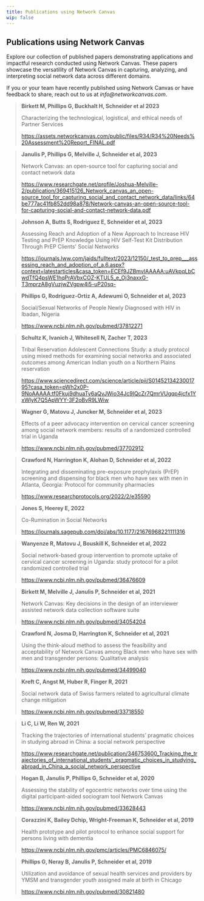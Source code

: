 ```yaml
---
title: Publications using Network Canvas
wip: false
---
```

## Publications using Network Canvas

Explore our collection of published papers demonstrating applications and impactful research conducted using Network Canvas. These papers showcase the versatility of Network Canvas in capturing, analyzing, and interpreting social network data across different domains. 

If you or your team have recently published using Network Canvas or have feedback to share, reach out to us at _info@networkcanvas.com_. 

> **Birkett M, Phillips G, Buckhalt H, Schneider et al	2023**	
> 
> Characterizing the technological, logistical, and ethical needs of Partner Services	
> 
> https://assets.networkcanvas.com/public/files/R34/R34%20Needs%20Assessment%20Report_FINAL.pdf

> **Janulis P, Phillips G, Melville J, Schneider et al,	2023**
>
> Network Canvas: an open-source tool for capturing social and contact network data	
> 
> https://www.researchgate.net/profile/Joshua-Melville-2/publication/369415126_Network_canvas_an_open-source_tool_for_capturing_social_and_contact_network_data/links/64be777ac41fb852dd98a878/Network-canvas-an-open-source-tool-for-capturing-social-and-contact-network-data.pdf

> **Johnson A, Butts S, Rodriguez E, Schneider et al,	2023**	
>
> Assessing Reach and Adoption of a New Approach to Increase HIV Testing and PrEP Knowledge Using HIV Self-Test Kit Distribution Through PrEP Clients' Social Networks	
>
> https://journals.lww.com/jaids/fulltext/2023/12150/_test_to_prep___assessing_reach_and_adoption_of_a.6.aspx?context=latestarticles&casa_token=ECEf9JZBmvIAAAAA:uAVkpqLbCwdTfQ4psWE1hqPrAVbxCOZ-KTUL5_e_Oj3naxxG-T3mprzA8gVuzjwZVgpw4i5-uP20sq-

> **Phillips G, Rodriguez-Ortiz A, Adewumi O, Schneider et al,	2023**
>
> Social/Sexual Networks of People Newly Diagnosed with HIV in Ibadan, Nigeria
> 
> https://www.ncbi.nlm.nih.gov/pubmed/37812271

> **Schultz K, Ivanich J, Whitesell N, Zacher T, 2023**
>
>Tribal Reservation Adolescent Connections Study: a study protocol using mixed methods for examining social networks and associated outcomes among American Indian youth on a Northern Plains reservation
>
>https://www.sciencedirect.com/science/article/pii/S0145213423001795?casa_token=pWh2x0P-9NoAAAAA:tf0Fkuj9dhuaTy6aQvJWio34Jc9IQcZr7QmrVUgqp4jcfx1YxWlyK7Q5ApWYY-3F2oBvR9LWiw

> **Wagner G, Matovu J, Juncker M, Schneider et al, 2023**
>
>Effects of a peer advocacy intervention on cervical cancer screening among social network members: results of a randomized controlled trial in Uganda
>
>https://www.ncbi.nlm.nih.gov/pubmed/37702912

> **Crawford N, Harrington K, Alohan D, Schneider et al,	2022**
> 
> Integrating and disseminating pre-exposure prophylaxis (PrEP) screening and dispensing for black men who have sex with men in Atlanta, Georgia: Protocol for community pharmacies	
>
>https://www.researchprotocols.org/2022/2/e35590

> **Jones S, Heerey E, 2022**
>
> Co-Rumination in Social Networks
>
> https://journals.sagepub.com/doi/abs/10.1177/21676968221111316

> **Wanyenze R, Matovu J, Bouskill K, Schneider et al, 2022**
> 
> Social network-based group intervention to promote uptake of cervical cancer screening in Uganda: study protocol for a pilot randomized controlled trial
>
> https://www.ncbi.nlm.nih.gov/pubmed/36476609

> **Birkett M, Melville J, Janulis P, Schneider et al,	2021**
> 
> Network Canvas: Key decisions in the design of an interviewer assisted network data collection software suite	
>
> https://www.ncbi.nlm.nih.gov/pubmed/34054204

> **Crawford N, Josma D, Harrington K, Schneider et al,	2021**	
>
> Using the think-aloud method to assess the feasibility and acceptability of Network Canvas among Black men who have sex with men and transgender persons: Qualitative analysis	
>
> https://www.ncbi.nlm.nih.gov/pubmed/34499040

> **Kreft C, Angst M, Huber R, Finger R,	2021**
>
> Social network data of Swiss farmers related to agricultural climate change mitigation
>
> https://www.ncbi.nlm.nih.gov/pubmed/33718550

> **Li C, Li W, Ren W, 2021**
>
>	Tracking the trajectories of international students’ pragmatic choices in studying abroad in China: a social network perspective	
>
> https://www.researchgate.net/publication/346753600_Tracking_the_trajectories_of_international_students'_pragmatic_choices_in_studying_abroad_in_China_a_social_network_perspective


> **Hogan B, Janulis P, Phillips G, Schneider et al,	2020**	
> 
> Assessing the stability of egocentric networks over time using the digital participant-aided sociogram tool Network Canvas	
> 
> https://www.ncbi.nlm.nih.gov/pubmed/33628443

> **Corazzini K, Bailey Dchip, Wright-Freeman K, Schneider et al, 2019**
> 
> Health prototype and pilot protocol to enhance social support for persons living with dementia
> 
> https://www.ncbi.nlm.nih.gov/pmc/articles/PMC6846075/


> **Phillips G, Neray B, Janulis P, Schneider et al,	2019**
>
> Utilization and avoidance of sexual health services and providers by YMSM and transgender youth assigned male at birth in Chicago	
> 
> https://www.ncbi.nlm.nih.gov/pubmed/30821480
